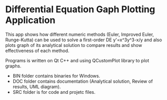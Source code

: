 # Differential Equation Gaph Plotting Application

This app shows how different numeric methods (Euler, Improved Euler, Runge-Kutta) can be used to solve a first-order DE y'=x^3y^3-x/y and also plots graph of its analytical solution to compare results and show effectiveness of each method.

Programs is written on Qt C++ and using QCustomPlot library to plot graphs.

* BIN folder contains binaries for Windows.
* DOC folder contains documentation (Analytical solution, Review of results, UML diagram).
* SRC folder is for code and projetc files.
